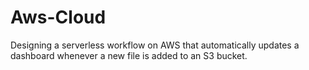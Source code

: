 # Aws-Cloud
 Designing a serverless workflow on AWS that automatically updates a dashboard whenever a new file is added to an S3 bucket.
